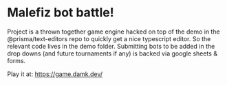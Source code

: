 # Malefiz bot battle!

Project is a thrown together game engine hacked on top of the demo in the @prisma/text-editors repo to quickly get a nice typescript editor. So the relevant code lives in the demo folder. Submitting bots to be added in the drop downs (and future tournaments if any) is backed via google sheets & forms.

Play it at: https://game.damk.dev/

